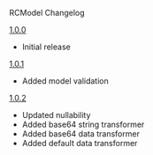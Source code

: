 RCModel Changelog

[1.0.0](https://github.com/RebelCreators/RCModel/tree/release-1.0.0)
 * Initial release
 
[1.0.1](https://github.com/RebelCreators/RCModel/tree/release-1.0.1)
 * Added model validation
 
[1.0.2](https://github.com/RebelCreators/RCModel/tree/release-1.0.2)
 * Updated nullability
 * Added base64 string transformer
 * Added base64 data transformer
 * Added default data transformer